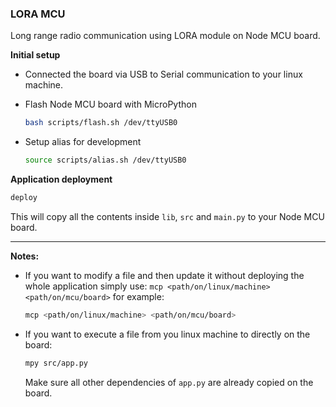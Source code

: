 ### LORA MCU
Long range radio communication using LORA module on Node MCU board.

**Initial setup**

- Connected the board via USB to Serial communication to your linux machine.

- Flash Node MCU board with MicroPython

  ````sh
  bash scripts/flash.sh /dev/ttyUSB0
  ````

- Setup alias for development

  ````sh
  source scripts/alias.sh /dev/ttyUSB0
  ````

**Application deployment**

````sh
deploy
````

This will copy all the contents inside `lib`, `src` and `main.py` to your Node MCU board.

----

**Notes:**

- If you want to modify a file and then update it without deploying the whole application simply use: `mcp <path/on/linux/machine> <path/on/mcu/board>` for example:

  ````sh
  mcp <path/on/linux/machine> <path/on/mcu/board>
  ````

- If you want to execute a file from you linux machine to directly on the board:

  ````sh
  mpy src/app.py
  ````

  Make sure all other dependencies of `app.py` are already copied on the board.



